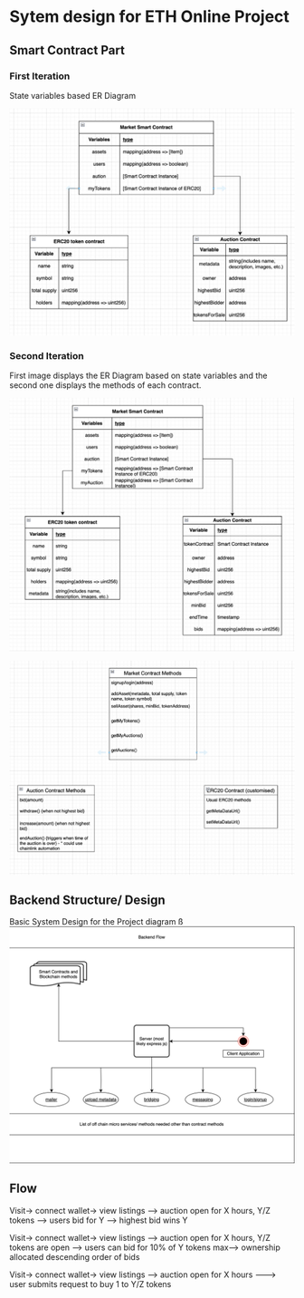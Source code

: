 # Sytem design for ETH Online Project

## Smart Contract Part

### First Iteration

State variables based ER Diagram

![First Iteration](../src/image.png)

### Second Iteration

First image displays the ER Diagram based on state variables and the second one displays the methods of each contract.

![Second Iteration ER Diagram](../src/image2.png)


![Second Iteration Contract Methods](../src/image3.png)

## Backend Structure/ Design

Basic System Design for the Project diagram
ß
![Backend Design](../src/backendStructure.png)


## Flow

Visit-> connect wallet-> view listings --> auction open for X hours, Y/Z tokens --> users bid for Y --> highest bid wins Y

Visit-> connect wallet-> view listings --> auction open for X hours, Y/Z tokens are open --> users can bid for 10% of Y tokens max--> ownership allocated descending order of bids

Visit-> connect wallet-> view listings --> auction open for X hours ---> user submits request to buy 1 to Y/Z tokens 
